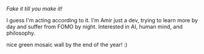 *Fake it till you make it!*

I guess I'm acting according to it. 
I'm Amir just a dev, trying to learn more by day and suffer from FOMO by night.
Interested in AI, human mind, and philosophy.

nice green mosaic wall by the end of the year! :)

